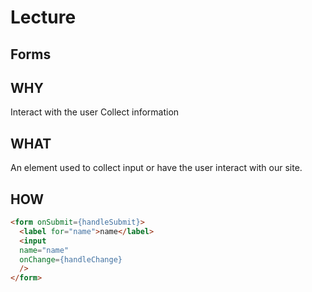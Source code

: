 # Lecture

## Forms

## WHY

Interact with the user
Collect information

## WHAT

An element used to collect input or have the user interact with our site.

## HOW

```html
<form onSubmit={handleSubmit}>
  <label for="name">name</label>
  <input 
  name="name"
  onChange={handleChange}
  />
</form>
```